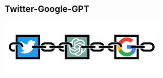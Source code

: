 # Twitter-Google-GPT

![Logo](https://github.com/Joseph-M-Cook/Twitter-Google-GPT/blob/46b1711464637c47cf2941ba67cfe8cc47e2e5f6/TwitterGoogleGPT_Logo.png)

